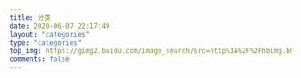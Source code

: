 ```yaml
---
title: 分类
date: 2020-06-07 22:17:49
layout: "categories"
type: "categories"
top_img: https://gimg2.baidu.com/image_search/src=http%3A%2F%2Fhbimg.b0.upaiyun.com%2F15d69ffd362f1939768c31feedf6e68a16a126b41942ba-6HJRNZ_fw658&refer=http%3A%2F%2Fhbimg.b0.upaiyun.com&app=2002&size=f9999,10000&q=a80&n=0&g=0n&fmt=jpeg?sec=1630728357&t=446a01a8efc048ce21db6ecdd3f84fb3
comments: false
---
```

